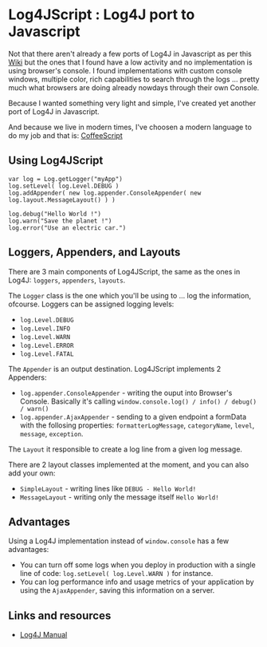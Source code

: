 # Log4JScript : Log4J port to Javascript

Not that there aren't already a few ports of Log4J in Javascript as per this [Wiki](http://en.wikipedia.org/wiki/Log4j) but the ones that I found have a low activity and no implementation is using browser's console.
I found implementations with custom console windows, multiple color, rich capabilities to search through the logs ... pretty much what browsers are doing already nowdays through their own Console.

Because I wanted something very light and simple, I've created yet another port of Log4J in Javascript.

And because we live in modern times, I've choosen a modern language to do my job and that is: [CoffeeScript](http://coffeescript.org)

## Using Log4JScript

    var log = Log.getLogger("myApp")
    log.setLevel( log.Level.DEBUG )
    log.addAppender( new log.appender.ConsoleAppender( new log.layout.MessageLayout() ) )

    log.debug("Hello World !")
    log.warn("Save the planet !")
    log.error("Use an electric car.")
    


## Loggers, Appenders, and Layouts

There are 3 main components of Log4JScript, the same as the ones in Log4J: `loggers`, `appenders`, `layouts`.

The `Logger` class is the one which you'll be using to ... log the information, ofcourse.
Loggers can be assigned logging levels:

* `log.Level.DEBUG`
* `log.Level.INFO`
* `log.Level.WARN`
* `log.Level.ERROR`
* `log.Level.FATAL`

The `Appender` is an output destination. Log4JScript implements 2 Appenders:

* `log.appender.ConsoleAppender` - writing the ouput into Browser's Console. Basically it's calling `window.console.log() / info() / debug() / warn()`
* `log.appender.AjaxAppender` - sending to a given endpoint a formData with the follosing properties: `formatterLogMessage`, `categoryName`, `level`, `message`, `exception`.

The `Layout` it responsible to create a log line from a given log message. 

There are 2 layout classes implemented at the moment, and you can also add your own:

* `SimpleLayout` - writing lines like `DEBUG - Hello World!`
* `MessageLayout` - writing only the message itself `Hello World!`

## Advantages

Using a Log4J implementation instead of `window.console` has a few advantages:

* You can turn off some logs when you deploy in production with a single line of code: `log.setLevel( log.Level.WARN )` for instance.
* You can log performance info and usage metrics of your application by using the `AjaxAppender`, saving this information on a server.

## Links and resources

* [Log4J Manual](http://logging.apache.org/log4j/1.2/manual.html)



